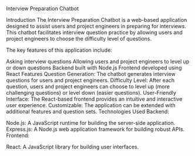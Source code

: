 Interview Preparation Chatbot


Introduction
The Interview Preparation Chatbot is a web-based application designed to assist users and project engineers in preparing for interviews. This chatbot facilitates interview question practice by allowing users and project engineers to choose the difficulty level of questions.

The key features of this application include:

Asking interview questions
Allowing users and project engineers to level up or down questions
Backend built with Node.js
Frontend developed using React
Features
Question Generation: The chatbot generates interview questions for users and project engineers.
Difficulty Level: After each question, users and project engineers can choose to level up (more challenging questions) or level down (easier questions).
User-Friendly Interface: The React-based frontend provides an intuitive and interactive user experience.
Customizable: The application can be extended with additional features and question sets.
Technologies Used
Backend:

Node.js: A JavaScript runtime for building the server-side application.
Express.js: A Node.js web application framework for building robust APIs.
Frontend:

React: A JavaScript library for building user interfaces.
